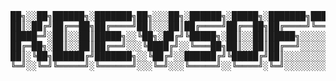 <pre>
██╗░░██╗██████╗░███████╗██╗░░░██╗░██████╗░█████╗░███████╗████████╗░██╗░░░░░░░██╗░█████╗░██████╗░███████╗
██║░██╔╝██╔══██╗██╔════╝██║░░░██║██╔════╝██╔══██╗██╔════╝╚══██╔══╝░██║░░██╗░░██║██╔══██╗██╔══██╗██╔════╝
█████═╝░██║░░██║█████╗░░╚██╗░██╔╝╚█████╗░██║░░██║█████╗░░░░░██║░░░░╚██╗████╗██╔╝███████║██████╔╝█████╗░░
██╔═██╗░██║░░██║██╔══╝░░░╚████╔╝░░╚═══██╗██║░░██║██╔══╝░░░░░██║░░░░░████╔═████║░██╔══██║██╔══██╗██╔══╝░░
██║░╚██╗██████╔╝███████╗░░╚██╔╝░░██████╔╝╚█████╔╝██║░░░░░░░░██║░░░░░╚██╔╝░╚██╔╝░██║░░██║██║░░██║███████╗
╚═╝░░╚═╝╚═════╝░╚══════╝░░░╚═╝░░░╚═════╝░░╚════╝░╚═╝░░░░░░░░╚═╝░░░░░░╚═╝░░░╚═╝░░╚═╝░░╚═╝╚═╝░░╚═╝╚══════╝
</pre>
